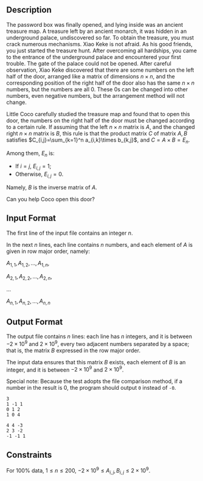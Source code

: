 ## Description

The password box was finally opened, and lying inside was an ancient treasure map. A treasure left by an ancient monarch, it was hidden in an underground palace, undiscovered so far. To obtain the treasure, you must crack numerous mechanisms. Xiao Keke is not afraid. As his good friends, you just started the treasure hunt. After overcoming all hardships, you came to the entrance of the underground palace and encountered your first trouble. The gate of the palace could not be opened. After careful observation, Xiao Keke discovered that there are some numbers on the left half of the door, arranged like a matrix of dimensions $n\times n$, and the corresponding position of the right half of the door also has the same $n\times n$ numbers, but the numbers are all $0$. These $0$s can be changed into other numbers, even negative numbers, but the arrangement method will not change.

Little Coco carefully studied the treasure map and found that to open this door, the numbers on the right half of the door must be changed according to a certain rule. If assuming that the left $n\times n$ matrix is ​​$A$, and the changed right $n\times n$ matrix is $B$, this rule is that the product matrix $C$ of matrix $A, B$ satisfies $C_{i,j}=\sum_{k=1}^n a_{i,k}\times b_{k,j}$, and $C=A\times B=E_n$​.

Among them, $E_n$​ is:

- If $i=j$, $E_{i,j}=1$;
- Otherwise, $E_{i,j}=0$.

Namely, $B$ is the inverse matrix of $A$.

Can you help Coco open this door?


## Input Format

The first line of the input file contains an integer $n$.

In the next $n$ lines, each line contains $n$ numbers, and each element of $A$ is given in row major order, namely:

$A_{1,1}, A_{1,2},\dots ,A_{1,n},$

$A_{2,1}, A_{2,2},\dots ,A_{2,n},$

$\dots$

$A_{n,1}, A_{n,2}, \dots,A_{n,n}$

## Output Format

The output file contains $n$ lines: each line has $n$ integers, and it is between $-2\times 10^9$ and $2\times 10^9$, every two adjacent numbers separated by a space; that is, the matrix $B$ expressed in the row major order.

The input data ensures that this matrix $B$ exists, each element of $B$ is an integer, and it is between $-2\times 10^9$ and $2\times 10^9$.

Special note: Because the test adopts the file comparison method, if a number in the result is $0$, the program should output ```0``` instead of ```-0```.


```input1
3
1 -1 1
0 1 2
1 0 4
```
```output1
4 4 -3
2 3 -2
-1 -1 1
```

## Constraints

For $100\%$ data, $1\le n\le 200$, $-2\times 10^9 \le A_{i,j},B_{i,j}\le 2\times 10^9$.
